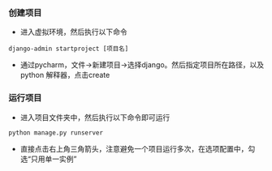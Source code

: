 ###  创建项目

* 进入虚拟环境，然后执行以下命令
```
django-admin startproject [项目名]
```
* 通过pycharm，文件->新建项目->选择django。然后指定项目所在路径，以及python 解释器，点击create

### 运行项目
* 进入项目文件夹中，然后执行以下命令即可运行
```
python manage.py runserver
```
 * 直接点击右上角三角箭头，注意避免一个项目运行多次，在选项配置中，勾选“只用单一实例”

